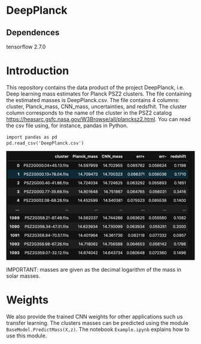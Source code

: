 # DeepPlanck
## Dependences 
tensorflow 2.7.0
# Introduction
This repository contains the data product of the project DeepPlanck, i.e. Deep learning mass estimates for Planck PSZ2 clusters. The file containing the estimated masses is DeepPlanck.csv. The file contains 4 columns: cluster, Planck_mass, CNN_mass, uncertainties, and redsfhit. The cluster column corresponds to the name of the cluster in the PSZ2 catalog https://heasarc.gsfc.nasa.gov/W3Browse/all/plancksz2.html. You can read the csv file using, for instance, pandas in Python. 

```
import pandas as pd
pd.read_csv('DeepPlanck.csv')
```

![alt text](img.png "mass table") 

IMPORTANT: masses are given as the decimal logarithm of the mass in solar masses.
# Weights
We also provide the trained CNN weights for other applications such us transfer learning.  The clusters masses can be predicted using the module `BaseModel.PredictMass(X,z)`. The notebook `Example.ipynb` explains how to use this module.
